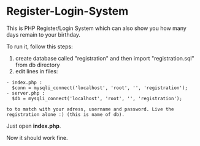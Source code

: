 # Register-Login-System

This is PHP Register/Login System which can also show you how many days remain to your birthday.

To run it, follow this steps:
  1. create database called "registration" and then import "registration.sql" from db directory
  2. edit lines in files:
    
    - index.php :
      $conn = mysqli_connect('localhost', 'root', '', 'registration');
    - server.php :
      $db = mysqli_connect('localhost', 'root', '', 'registration');
    
    to to match with your adress, username and password. Live the registration alone :) (this is name of db).

 Just open <strong>index.php</strong>.

 Now it should work fine.
